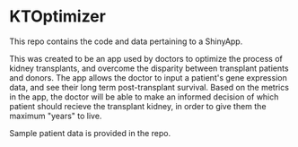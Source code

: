 # KTOptimizer

This repo contains the code and data pertaining to a ShinyApp.

This was created to be an app used by doctors to optimize the process of kidney transplants, and overcome the disparity between transplant patients and donors. The app allows the doctor to input a patient's gene expression data, and see their long term post-transplant survival. Based on the metrics in the app, the doctor will be able to make an informed decision of which patient should recieve the transplant kidney, in order to give them the maximum "years" to live.

Sample patient data is provided in the repo.
